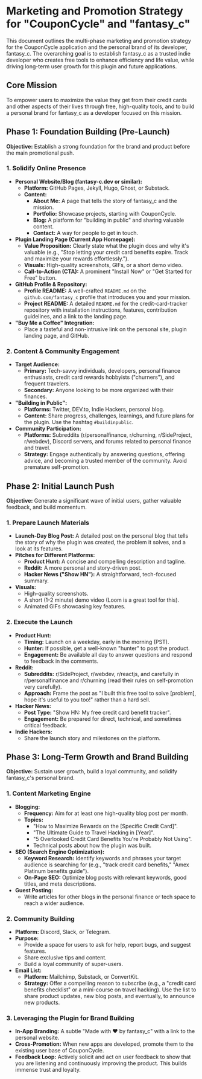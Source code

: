 # Marketing and Promotion Strategy for "CouponCycle" and "fantasy_c"

This document outlines the multi-phase marketing and promotion strategy for the CouponCycle application and the personal brand of its developer, fantasy_c. The overarching goal is to establish fantasy_c as a trusted indie developer who creates free tools to enhance efficiency and life value, while driving long-term user growth for this plugin and future applications.

## Core Mission

To empower users to maximize the value they get from their credit cards and other aspects of their lives through free, high-quality tools, and to build a personal brand for fantasy_c as a developer focused on this mission.

## Phase 1: Foundation Building (Pre-Launch)

**Objective:** Establish a strong foundation for the brand and product before the main promotional push.

### 1. Solidify Online Presence

*   **Personal Website/Blog (fantasy-c.dev or similar):**
    *   **Platform:** GitHub Pages, Jekyll, Hugo, Ghost, or Substack.
    *   **Content:**
        *   **About Me:** A page that tells the story of fantasy_c and the mission.
        *   **Portfolio:** Showcase projects, starting with CouponCycle.
        *   **Blog:** A platform for "building in public" and sharing valuable content.
        *   **Contact:** A way for people to get in touch.
*   **Plugin Landing Page (Current App Homepage):**
    *   **Value Proposition:** Clearly state what the plugin does and why it's valuable (e.g., "Stop letting your credit card benefits expire. Track and maximize your rewards effortlessly.").
    *   **Visuals:** High-quality screenshots, GIFs, or a short demo video.
    *   **Call-to-Action (CTA):** A prominent "Install Now" or "Get Started for Free" button.
*   **GitHub Profile & Repository:**
    *   **Profile README:** A well-crafted `README.md` on the `github.com/fantasy_c` profile that introduces you and your mission.
    *   **Project README:** A detailed `README.md` for the credit-card-tracker repository with installation instructions, features, contribution guidelines, and a link to the landing page.
*   **"Buy Me a Coffee" Integration:**
    *   Place a tasteful and non-intrusive link on the personal site, plugin landing page, and GitHub.

### 2. Content & Community Engagement

*   **Target Audience:**
    *   **Primary:** Tech-savvy individuals, developers, personal finance enthusiasts, credit card rewards hobbyists ("churners"), and frequent travelers.
    *   **Secondary:** Anyone looking to be more organized with their finances.
*   **"Building in Public":**
    *   **Platforms:** Twitter, DEV.to, Indie Hackers, personal blog.
    *   **Content:** Share progress, challenges, learnings, and future plans for the plugin. Use the hashtag `#buildinpublic`.
*   **Community Participation:**
    *   **Platforms:** Subreddits (r/personalfinance, r/churning, r/SideProject, r/webdev), Discord servers, and forums related to personal finance and travel.
    *   **Strategy:** Engage authentically by answering questions, offering advice, and becoming a trusted member of the community. Avoid premature self-promotion.

## Phase 2: Initial Launch Push

**Objective:** Generate a significant wave of initial users, gather valuable feedback, and build momentum.

### 1. Prepare Launch Materials

*   **Launch-Day Blog Post:** A detailed post on the personal blog that tells the story of why the plugin was created, the problem it solves, and a look at its features.
*   **Pitches for Different Platforms:**
    *   **Product Hunt:** A concise and compelling description and tagline.
    *   **Reddit:** A more personal and story-driven post.
    *   **Hacker News ("Show HN"):** A straightforward, tech-focused summary.
*   **Visuals:**
    *   High-quality screenshots.
    *   A short (1-2 minute) demo video (Loom is a great tool for this).
    *   Animated GIFs showcasing key features.

### 2. Execute the Launch

*   **Product Hunt:**
    *   **Timing:** Launch on a weekday, early in the morning (PST).
    *   **Hunter:** If possible, get a well-known "hunter" to post the product.
    *   **Engagement:** Be available all day to answer questions and respond to feedback in the comments.
*   **Reddit:**
    *   **Subreddits:** r/SideProject, r/webdev, r/reactjs, and carefully in r/personalfinance and r/churning (read their rules on self-promotion very carefully).
    *   **Approach:** Frame the post as "I built this free tool to solve [problem], hope it's useful to you too!" rather than a hard sell.
*   **Hacker News:**
    *   **Post Type:** "Show HN: My free credit card benefit tracker".
    *   **Engagement:** Be prepared for direct, technical, and sometimes critical feedback.
*   **Indie Hackers:**
    *   Share the launch story and milestones on the platform.

## Phase 3: Long-Term Growth and Brand Building

**Objective:** Sustain user growth, build a loyal community, and solidify fantasy_c's personal brand.

### 1. Content Marketing Engine

*   **Blogging:**
    *   **Frequency:** Aim for at least one high-quality blog post per month.
    *   **Topics:**
        *   "How to Maximize Rewards on the [Specific Credit Card]".
        *   "The Ultimate Guide to Travel Hacking in [Year]".
        *   "5 Overlooked Credit Card Benefits You're Probably Not Using".
        *   Technical posts about how the plugin was built.
*   **SEO (Search Engine Optimization):**
    *   **Keyword Research:** Identify keywords and phrases your target audience is searching for (e.g., "track credit card benefits," "Amex Platinum benefits guide").
    *   **On-Page SEO:** Optimize blog posts with relevant keywords, good titles, and meta descriptions.
*   **Guest Posting:**
    *   Write articles for other blogs in the personal finance or tech space to reach a wider audience.

### 2. Community Building

*   **Platform:** Discord, Slack, or Telegram.
*   **Purpose:**
    *   Provide a space for users to ask for help, report bugs, and suggest features.
    *   Share exclusive tips and content.
    *   Build a loyal community of super-users.
*   **Email List:**
    *   **Platform:** Mailchimp, Substack, or ConvertKit.
    *   **Strategy:** Offer a compelling reason to subscribe (e.g., a "credit card benefits checklist" or a mini-course on travel hacking). Use the list to share product updates, new blog posts, and eventually, to announce new products.

### 3. Leveraging the Plugin for Brand Building

*   **In-App Branding:** A subtle "Made with ❤️ by fantasy_c" with a link to the personal website.
*   **Cross-Promotion:** When new apps are developed, promote them to the existing user base of CouponCycle.
*   **Feedback Loop:** Actively solicit and act on user feedback to show that you are listening and continuously improving the product. This builds immense trust and loyalty. 